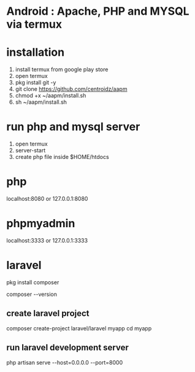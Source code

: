 # Android : Apache, PHP and MYSQL via termux

# installation

1. install termux from google play store
2. open termux
3. pkg install git -y
4. git clone https://github.com/centroidz/aapm
5. chmod +x ~/aapm/install.sh
6. sh ~/aapm/install.sh

# run php and mysql server

1. open termux
2. server-start
3. create php file inside $HOME/htdocs

# php
localhost:8080 or 127.0.0.1:8080

# phpmyadmin
localhost:3333 or 127.0.0.1:3333

# laravel

pkg install composer

composer --version

## create laravel project

composer create-project laravel/laravel myapp
cd myapp

## run laravel development server

php artisan serve --host=0.0.0.0 --port=8000




